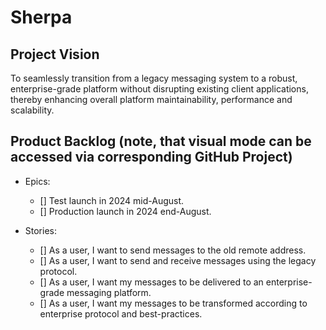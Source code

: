 # Sherpa

## Project Vision

To seamlessly transition from a legacy messaging system to a robust, enterprise-grade platform without disrupting
existing client applications, thereby enhancing overall platform maintainability, performance and scalability.

## Product Backlog (note, that visual mode can be accessed via corresponding GitHub Project)

- Epics:
    - [] Test launch in 2024 mid-August.
    - [] Production launch in 2024 end-August.

- Stories:
    - [] As a user, I want to send messages to the old remote address.
    - [] As a user, I want to send and receive messages using the legacy protocol.
    - [] As a user, I want my messages to be delivered to an enterprise-grade messaging platform.
    - [] As a user, I want my messages to be transformed according to enterprise protocol and best-practices.
